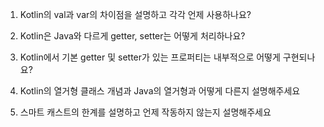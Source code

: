 1. Kotlin의 val과 var의 차이점을 설명하고 각각 언제 사용하나요?

2. Kotlin은 Java와 다르게 getter, setter는 어떻게 처리하나요?

3. Kotlin에서 기본 getter 및 setter가 있는 프로퍼티는 내부적으로 어떻게 구현되나요?

4. Kotlin의 열거형 클래스 개념과 Java의 열거형과 어떻게 다른지 설명해주세요

5. 스마트 캐스트의 한계를 설명하고 언제 작동하지 않는지 설명해주세요
